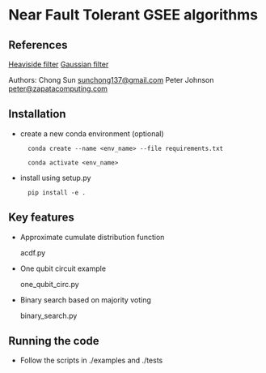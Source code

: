 Near Fault Tolerant GSEE algorithms
===========================================================

References
----------

[Heaviside filter](https://journals.aps.org/prxquantum/abstract/10.1103/PRXQuantum.3.010318)
[Gaussian filter](https://arxiv.org/abs/2209.06811)

Authors: Chong Sun <sunchong137@gmail.com>
         Peter Johnson <peter@zapatacomputing.com>

Installation
------------
* create a new conda environment (optional)

        conda create --name <env_name> --file requirements.txt

        conda activate <env_name>

* install using setup.py

        pip install -e .

Key features
------------
* Approximate cumulate distribution function 

    acdf.py

* One qubit circuit example

    one_qubit_circ.py

* Binary search based on majority voting

    binary_search.py

Running the code
----------------
* Follow the scripts in ./examples and ./tests
